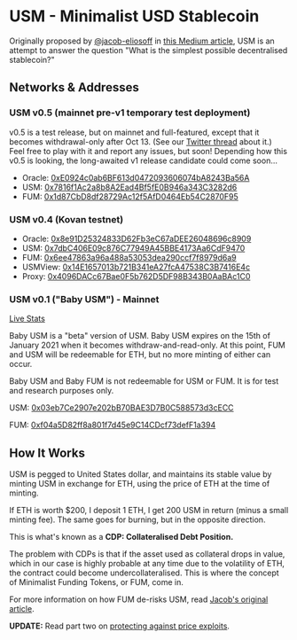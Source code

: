 # USM - Minimalist USD Stablecoin

Originally proposed by [@jacob-eliosoff](https://github.com/jacob-eliosoff) in [this Medium article](https://medium.com/@jacob.eliosoff/whats-the-simplest-possible-decentralized-stablecoin-4a25262cf5e8), USM is an attempt to answer the question "What is the simplest possible decentralised stablecoin?"

## Networks & Addresses

### USM v0.5 (mainnet pre-v1 temporary test deployment)

v0.5 is a test release, but on mainnet and full-featured, except that it becomes withdrawal-only after Oct 13.  (See our [Twitter thread](https://twitter.com/usmfum/status/1445245294187274240) about it.)  Feel free to play with it and report any issues, but soon!  Depending how this v0.5 is looking, the long-awaited v1 release candidate could come soon...

 - Oracle: [0xE0924c0ab6BF613d0472093606074bA8243Ba56A](https://etherscan.io/address/0xE0924c0ab6BF613d0472093606074bA8243Ba56A)
 - USM: [0x7816f1Ac2a8b8A2Ead4Bf5fE0B946a343C3282d6](https://etherscan.io/address/0x7816f1Ac2a8b8A2Ead4Bf5fE0B946a343C3282d6)
 - FUM: [0x1d87CbD8df28729Ac12f5AfD0464Eb54C2870F95](https://etherscan.io/address/0x1d87CbD8df28729Ac12f5AfD0464Eb54C2870F95)

### USM v0.4 (Kovan testnet)

 - Oracle: [0x8e91D25324833D62Fb3eC67aDEE26048696c8909](https://kovan.etherscan.io/address/0x8e91D25324833D62Fb3eC67aDEE26048696c8909)
 - USM: [0x7dbC406E09c876C77949A45BBE4173Aa6CdF9470](https://kovan.etherscan.io/address/0x7dbC406E09c876C77949A45BBE4173Aa6CdF9470)
 - FUM: [0x6ee47863a96a488a53053dea290ccf7f8979d6a9](https://kovan.etherscan.io/address/0x6ee47863a96a488a53053dea290ccf7f8979d6a9)
 - USMView: [0x14E1657013b721B341eA27fcA47538C3B7416E4c](https://kovan.etherscan.io/address/0x14E1657013b721B341eA27fcA47538C3B7416E4c)
 - Proxy: [0x4096DACc67Bae0F5b762D5DF98B343B0AaBAc1C0](https://kovan.etherscan.io/address/0x4096DACc67Bae0F5b762D5DF98B343B0AaBAc1C0)

### USM v0.1 ("Baby USM") - Mainnet

[Live Stats](https://usmfum.github.io/USM-Stats/)

Baby USM is a "beta" version of USM. Baby USM expires on the 15th of January 2021 when it becomes withdraw-and-read-only. At this point, FUM and USM will be redeemable for ETH, but no more minting of either can occur.

Baby USM and Baby FUM is not redeemable for USM or FUM. It is for test and research purposes only.

USM: [0x03eb7Ce2907e202bB70BAE3D7B0C588573d3cECC](https://etherscan.io/address/0x03eb7Ce2907e202bB70BAE3D7B0C588573d3cECC)

FUM: [0xf04a5D82ff8a801f7d45e9C14CDcf73defF1a394](https://etherscan.io/address/0xf04a5D82ff8a801f7d45e9C14CDcf73defF1a394)

## How It Works

USM is pegged to United States dollar, and maintains its stable value by minting USM in exchange for ETH, using the price of ETH at the time of minting.

If ETH is worth $200, I deposit 1 ETH, I get 200 USM in return (minus a small minting fee). The same goes for burning, but in the opposite direction.

This is what's known as a **CDP: Collateralised Debt Position.**

The problem with CDPs is that if the asset used as collateral drops in value, which in our case is highly probable at any time due to the volatility of ETH, the contract could become undercollateralised. This is where the concept of Minimalist Funding Tokens, or FUM, come in.

For more information on how FUM de-risks USM, read [Jacob's original article](https://medium.com/@jacob.eliosoff/whats-the-simplest-possible-decentralized-stablecoin-4a25262cf5e8).

**UPDATE:** Read part two on [protecting against price exploits](https://medium.com/@jacob.eliosoff/usm-minimalist-stablecoin-part-2-protecting-against-price-exploits-a16f55408216).
